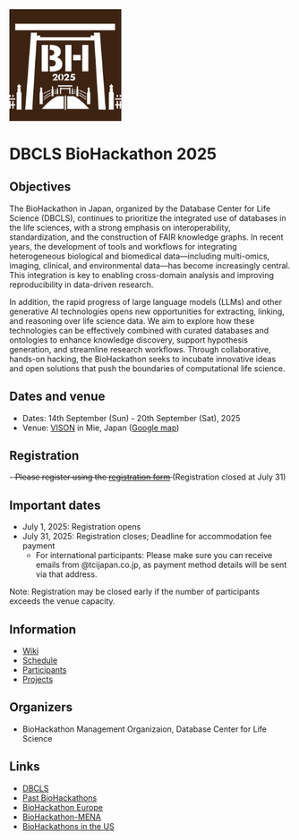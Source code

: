 <img src="./images/bh25-logo.png" width="200">

# DBCLS BioHackathon 2025

## Objectives

The BioHackathon in Japan, organized by the Database Center for Life Science (DBCLS), continues to prioritize the integrated use of databases in the life sciences, with a strong emphasis on interoperability, standardization, and the construction of FAIR knowledge graphs. In recent years, the development of tools and workflows for integrating heterogeneous biological and biomedical data—including multi-omics, imaging, clinical, and environmental data—has become increasingly central. This integration is key to enabling cross-domain analysis and improving reproducibility in data-driven research.

In addition, the rapid progress of large language models (LLMs) and other generative AI technologies opens new opportunities for extracting, linking, and reasoning over life science data. We aim to explore how these technologies can be effectively combined with curated databases and ontologies to enhance knowledge discovery, support hypothesis generation, and streamline research workflows. Through collaborative, hands-on hacking, the BioHackathon seeks to incubate innovative ideas and open solutions that push the boundaries of computational life science.

## Dates and venue

- Dates: 14th September (Sun) - 20th September (Sat), 2025
- Venue: [VISON](https://vison.jp/) in Mie, Japan ([Google map](https://maps.app.goo.gl/JArqLrhYCCGfCfL78))

## Registration

-<s> Please register using the [registration form](https://docs.google.com/forms/d/e/1FAIpQLSd3a6TEnfatcH_C-aUZUmzf8jxXovEG5IVuD8ngdzm7j7xIPg/viewform?usp=sharing&ouid=111401176245823315613) </s>(Registration closed at July 31)

## Important dates

- July 1, 2025: Registration opens
- July 31, 2025: Registration closes; Deadline for accommodation fee payment
  - For international participants: Please make sure you can receive emails from @tcijapan.co.jp, as payment method details will be sent via that address.

Note: Registration may be closed early if the number of participants exceeds the venue capacity.

## Information

- [Wiki](https://github.com/dbcls/bh25/wiki/)
- [Schedule](https://github.com/dbcls/bh25/wiki/Schedule)
- [Participants](https://github.com/dbcls/bh25/wiki/Participants)
- [Projects](https://github.com/dbcls/bh25/wiki/Projects)

## Organizers

- BioHackathon Management Organizaion, Database Center for Life Science

## Links

- [DBCLS](https://dbcls.rois.ac.jp/)
- [Past BioHackathons](http://biohackathon.org/)
- [BioHackathon Europe](https://biohackathon-europe.org/)
- [BioHackathon-MENA](https://github.com/biohackathon-mena)
- [BioHackathons in the US](https://biohackathons.github.io/)

<!--
## History of BioHackathon

A long time ago in a galaxy far, far away..

See [biohackathon.org](http://biohackathon.org/).
-->

